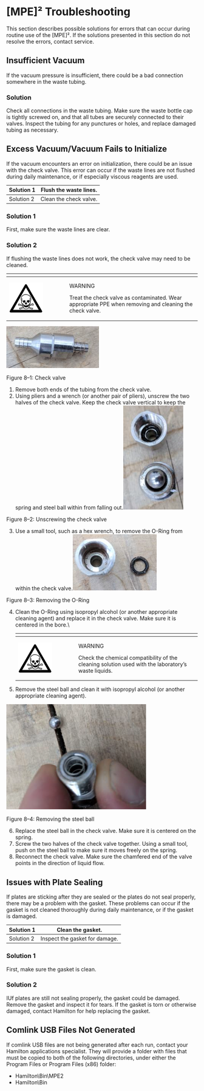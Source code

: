 # \[MPE]² Troubleshooting

This section describes possible solutions for errors that can occur during routine use of the \[MPE]². If the solutions presented in this section do not resolve the errors, contact service.

## Insufficient Vacuum

If the vacuum pressure is insufficient, there could be a bad connection somewhere in the waste tubing.

### Solution

Check all connections in the waste tubing. Make sure the waste bottle cap is tightly screwed on, and that all tubes are securely connected to their valves. Inspect the tubing for any punctures or holes, and replace damaged tubing as necessary.

## Excess Vacuum/Vacuum Fails to Initialize

If the vacuum encounters an error on initialization, there could be an issue with the check valve. This error can occur if the waste lines are not flushed during daily maintenance, or if especially viscous reagents are used.

| Solution 1 | Flush the waste lines. |
| ---------- | ---------------------- |
| Solution 2 | Clean the check valve. |

### Solution 1

First, make sure the waste lines are clear.&#x20;

### Solution 2

If flushing the waste lines does not work, the check valve may need to be cleaned.

<table data-header-hidden><thead><tr><th width="145"></th><th></th></tr></thead><tbody><tr><td><img src="../../../.gitbook/assets/image (9) (1) (1) (1) (1) (1).png" alt="" data-size="original"></td><td><p>WARNING</p><p>Treat the check valve as contaminated. Wear appropriate PPE when removing and cleaning the check valve.</p></td></tr></tbody></table>

![](<../../../.gitbook/assets/image (1) (1) (1) (1) (1) (1).png>)

Figure 8–1: Check valve

1. Remove both ends of the tubing from the check valve.
2. Using pliers and a wrench (or another pair of pliers), unscrew the two halves of the check valve. Keep the check valve vertical to keep the spring and steel ball within from falling out.![](<../../../.gitbook/assets/image (2) (1) (1) (1) (1) (1).png>)

Figure 8–2: Unscrewing the check valve

3. Use a small tool, such as a hex wrench, to remove the O-Ring from within the check valve.![](<../../../.gitbook/assets/image (4) (1) (1) (1) (1) (1).png>)

Figure 8–3: Removing the O-Ring

4.  Clean the O-Ring using isopropyl alcohol (or another appropriate cleaning agent) and replace it in the check valve. Make sure it is centered in the bore.\


    <table data-header-hidden><thead><tr><th width="145"></th><th></th></tr></thead><tbody><tr><td><img src="../../../.gitbook/assets/image (9) (1) (1) (1) (1) (1).png" alt="" data-size="original"></td><td><p>WARNING</p><p>Check the chemical compatibility of the cleaning solution used with the laboratory’s waste liquids.</p></td></tr></tbody></table>
5. Remove the steel ball and clean it with isopropyl alcohol (or another appropriate cleaning agent).

![](<../../../.gitbook/assets/image (5) (1) (1) (1) (1) (1).png>)

Figure 8–4: Removing the steel ball

6. Replace the steel ball in the check valve. Make sure it is centered on the spring.
7. Screw the two halves of the check valve together. Using a small tool, push on the steel ball to make sure it moves freely on the spring.
8. Reconnect the check valve. Make sure the chamfered end of the valve points in the direction of liquid flow.

## Issues with Plate Sealing

If plates are sticking after they are sealed or the plates do not seal properly, there may be a problem with the gasket. These problems can occur if the gasket is not cleaned thoroughly during daily maintenance, or if the gasket is damaged.

| Solution 1 | Clean the gasket.              |
| ---------- | ------------------------------ |
| Solution 2 | Inspect the gasket for damage. |

### Solution 1

First, make sure the gasket is clean.

### Solution 2

IUf plates are still not sealing properly, the gasket could be damaged. Remove the gasket and inspect it for tears. If the gasket is torn or otherwise damaged, contact Hamilton for help replacing the gasket.

## Comlink USB Files Not Generated

If comlink USB files are not being generated after each run, contact your Hamilton applications specialist. They will provide a folder with files that must be copied to both of the following directories, under either the Program Files or Program Files (x86) folder:

* Hamilton\Bin\MPE2
* Hamilton\Bin
